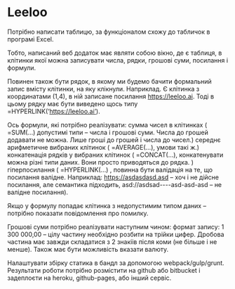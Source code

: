 # Leeloo
Потрібно написати таблицю, за функціоналом схожу до табличок в програмі Excel.

Тобто, написаний веб додаток має являти собою вікно, де є таблиця, в клітинки якої можна записувати числа, рядки, грошові суми, посилання і формули.

Повинен також бути рядок, в якому ми будемо бачити формальний запис вмісту клітинки, на яку клікнули. Наприклад. Є клітинка з координатами (1,4), в ній записане посилання https://leeloo.ai. Тоді в цьому рядку має бути виведено щось типу =HYPERLINK(‘https://leeloo.ai’).

Ось формули, які потрібно реалізувати:
	сумма чисел в клітинках ( =SUM(…) допустимі 	типи – числа і грошові суми. Числа до грошей додавати не можна. Лише гроші до грошей і числа до чисел.)
	середнє арифметичне вибраних клітинок ( =AVERAGE(…), умови такі ж.)
	конкатенація рядків у вибраних клітинок 	( =CONCAT(…), конкатенувати можна різні типи даних. Вони просто приводяться до рядка. )
	гіперпосилання ( =HYPERLINK(…) , повинна бути валідація на те, що посилання валідне. Наприклад: https://asdasdasd.asd – хоч і не дійсне посилання, але семантика підходить, asd://asdsad----asd-asd-asd – не валідне посилання).

Якщо у формулу попадає клітинка з недопустимим типом даних – потрібно показати повідомлення про помилку.

Грошові суми потрібно реалізувати наступним чином:
формат запису: 1 300 000,00 – цілу частину необхідно розбити на трійки цифер. Дробова частина має завжди складатися з 2 знакіів після коми (не більше і не менше).
Також має бути можливість вказати валюту.

Налаштувати збірку статика в бандл за допомогою webpack/gulp/grunt.
Результати роботи потрібно розмістити на github або bitbucket і задеплоєти на heroku, github-pages, або інший сервіс.


